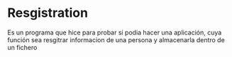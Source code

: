 # Resgistration
Es un programa que hice para probar si podia hacer una aplicación,
cuya función sea resgitrar informacion de una persona y almacenarla dentro de un fichero
